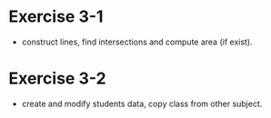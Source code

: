 # Exercise 3-1
* construct lines, find intersections and compute area (if exist).
# Exercise 3-2
* create and modify students data, copy class from other subject.